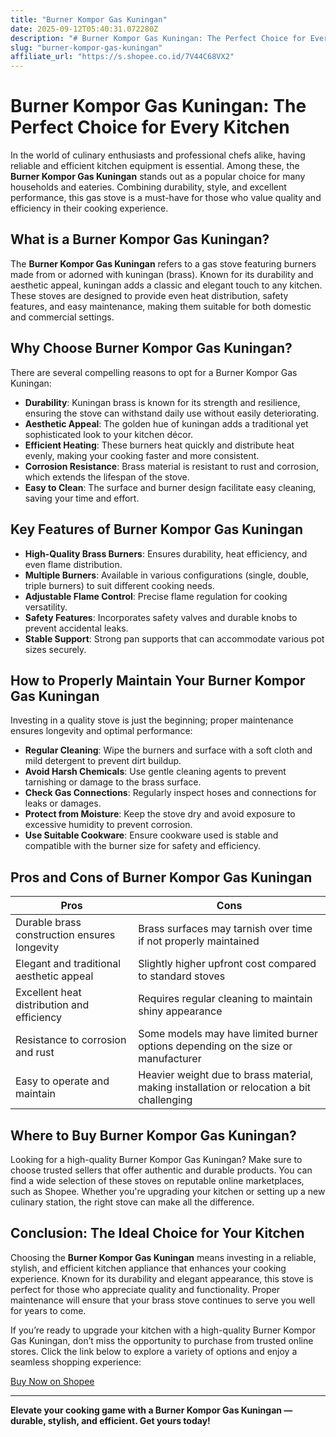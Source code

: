 ```yaml
---
title: "Burner Kompor Gas Kuningan"
date: 2025-09-12T05:40:31.072280Z
description: "# Burner Kompor Gas Kuningan: The Perfect Choice for Every Kitchen..."
slug: "burner-kompor-gas-kuningan"
affiliate_url: "https://s.shopee.co.id/7V44C68VX2"
---
```

# Burner Kompor Gas Kuningan: The Perfect Choice for Every Kitchen

In the world of culinary enthusiasts and professional chefs alike, having reliable and efficient kitchen equipment is essential. Among these, the **Burner Kompor Gas Kuningan** stands out as a popular choice for many households and eateries. Combining durability, style, and excellent performance, this gas stove is a must-have for those who value quality and efficiency in their cooking experience.

## What is a Burner Kompor Gas Kuningan?

The **Burner Kompor Gas Kuningan** refers to a gas stove featuring burners made from or adorned with kuningan (brass). Known for its durability and aesthetic appeal, kuningan adds a classic and elegant touch to any kitchen. These stoves are designed to provide even heat distribution, safety features, and easy maintenance, making them suitable for both domestic and commercial settings.

## Why Choose Burner Kompor Gas Kuningan?

There are several compelling reasons to opt for a Burner Kompor Gas Kuningan:

- **Durability**: Kuningan brass is known for its strength and resilience, ensuring the stove can withstand daily use without easily deteriorating.
- **Aesthetic Appeal**: The golden hue of kuningan adds a traditional yet sophisticated look to your kitchen décor.
- **Efficient Heating**: These burners heat quickly and distribute heat evenly, making your cooking faster and more consistent.
- **Corrosion Resistance**: Brass material is resistant to rust and corrosion, which extends the lifespan of the stove.
- **Easy to Clean**: The surface and burner design facilitate easy cleaning, saving your time and effort.

## Key Features of Burner Kompor Gas Kuningan

- **High-Quality Brass Burners**: Ensures durability, heat efficiency, and even flame distribution.
- **Multiple Burners**: Available in various configurations (single, double, triple burners) to suit different cooking needs.
- **Adjustable Flame Control**: Precise flame regulation for cooking versatility.
- **Safety Features**: Incorporates safety valves and durable knobs to prevent accidental leaks.
- **Stable Support**: Strong pan supports that can accommodate various pot sizes securely.

## How to Properly Maintain Your Burner Kompor Gas Kuningan

Investing in a quality stove is just the beginning; proper maintenance ensures longevity and optimal performance:

- **Regular Cleaning**: Wipe the burners and surface with a soft cloth and mild detergent to prevent dirt buildup.
- **Avoid Harsh Chemicals**: Use gentle cleaning agents to prevent tarnishing or damage to the brass surface.
- **Check Gas Connections**: Regularly inspect hoses and connections for leaks or damages.
- **Protect from Moisture**: Keep the stove dry and avoid exposure to excessive humidity to prevent corrosion.
- **Use Suitable Cookware**: Ensure cookware used is stable and compatible with the burner size for safety and efficiency.

## Pros and Cons of Burner Kompor Gas Kuningan

| Pros                                                      | Cons                                                                                                                                     |
|-----------------------------------------------------------|--------------------------------------------------------------------------------------------------------------------------------------------------------------------|
| Durable brass construction ensures longevity            | Brass surfaces may tarnish over time if not properly maintained                                                                                                |
| Elegant and traditional aesthetic appeal                | Slightly higher upfront cost compared to standard stoves                                                                                                         |
| Excellent heat distribution and efficiency             | Requires regular cleaning to maintain shiny appearance                                                                                                          |
| Resistance to corrosion and rust                        | Some models may have limited burner options depending on the size or manufacturer                                                                          |
| Easy to operate and maintain                            | Heavier weight due to brass material, making installation or relocation a bit challenging                                                                       |

## Where to Buy Burner Kompor Gas Kuningan?

Looking for a high-quality Burner Kompor Gas Kuningan? Make sure to choose trusted sellers that offer authentic and durable products. You can find a wide selection of these stoves on reputable online marketplaces, such as Shopee. Whether you're upgrading your kitchen or setting up a new culinary station, the right stove can make all the difference.

## Conclusion: The Ideal Choice for Your Kitchen

Choosing the **Burner Kompor Gas Kuningan** means investing in a reliable, stylish, and efficient kitchen appliance that enhances your cooking experience. Known for its durability and elegant appearance, this stove is perfect for those who appreciate quality and functionality. Proper maintenance will ensure that your brass stove continues to serve you well for years to come.

If you’re ready to upgrade your kitchen with a high-quality Burner Kompor Gas Kuningan, don’t miss the opportunity to purchase from trusted online stores. Click the link below to explore a variety of options and enjoy a seamless shopping experience:

[Buy Now on Shopee](https://s.shopee.co.id/7V44C68VX2)

---

**Elevate your cooking game with a Burner Kompor Gas Kuningan — durable, stylish, and efficient. Get yours today!**